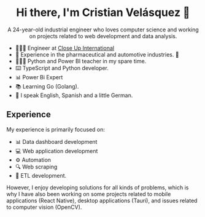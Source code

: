<h1 align="center"> Hi there, I'm Cristian Velásquez 👋</h1>
<p align="center">A 24-year-old industrial engineer who loves computer science and working on projects related to web development and data analysis.</p>

- 👨🏻‍💻 Engineer at [Close Up International](https://www.close-upinternational.com/)
- 🚗 Experience in the pharmaceutical and automotive industries. 💊
- 👨🏻‍🏫 Python and Power BI teacher in my spare time.
- ⌨️ TypeScript and Python developer.
- 📊 Power Bi Expert
- 📚 Learning Go (Golang).
- 🏅 I speak English, Spanish and a little German.
  
<h2>Experience</h2>

<p>My experience is primarily focused on:</p>

- 📊 Data dashboard development
- 💻 Web application development
- ⚙️ Automation
- 🔍 Web scraping
- 🤖 ETL development.

However, I enjoy developing solutions for all kinds of problems, which is why I have also been working on some projects related to mobile applications (React Native), desktop applications (Tauri), and issues related to computer vision (OpenCV).




